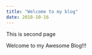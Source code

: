 ```yaml
---
title: "Welcome to my blog"
date: 2018-10-16
---
```


This is second page

Welcome to my Awesome Blog!!!


